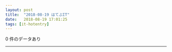 ```yaml
---
layout: post
title:  "2018-08-19 はてぶIT"
date:   2018-08-19 17:01:25
tags: [it-hotentry]
---
```

0 件のデータあり

<hr>
